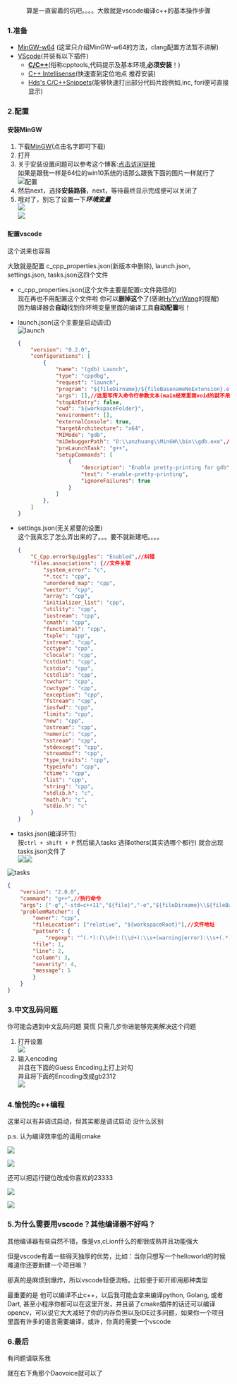 <center>算是一直留着的坑吧。。。。大致就是vscode编译c++的基本操作步骤</center>

<!--more-->

### 1.准备

- [MinGW-w64](https://versaweb.dl.sourceforge.net/project/mingw-w64/Toolchains%20targetting%20Win32/Personal%20Builds/mingw-builds/installer/mingw-w64-install.exe)  (这里只介绍MinGW-w64的方法，clang配置方法暂不讲解)
- [VScode](https://vscode.cdn.azure.cn/stable/7f3ce96ff4729c91352ae6def877e59c561f4850/VSCodeUserSetup-x64-1.28.2.exe)(并装有以下插件)
  - [**C/C++**](https://marketplace.visualstudio.com/items?itemName=ms-vscode.cpptools)(俗称cpptools,代码提示及基本环境,**必须安装**！)
  - [C++ Intellisense](https://marketplace.visualstudio.com/items?itemName=austin.code-gnu-global)(快速查到定位地点 推荐安装)
  - [Hds's C/C++Snippets](https://marketplace.visualstudio.com/items?itemName=huangdongsheng.HdsCppSnippets)(能够快速打出部分代码片段例如,inc, fori便可直接显示)

### 2.配置

#### 安装MinGW

1. 下载[MinGW](https://mirrors.tuna.tsinghua.edu.cn/osdn/mingw/68260/mingw-get-setup.exe)(点击名字即可下载)
2. 打开
3. 关于安装设置问题可以参考这个博客:[点击访问链接](http://rsreland.net/archives/1760)<br>如果是跟我一样是64位的win10系统的话那么跟我下面的图片一样就行了<br>![配置](http://ww1.sinaimg.cn/large/006ZO6XQgy1fwtnmyh2gnj30er0as3yp.jpg)
4. 然后next，选择**安装路径**，next，等待最终显示完成便可以关闭了
5. 哦对了，别忘了设置一下***环境变量***<br>![](http://ww1.sinaimg.cn/large/006ZO6XQgy1fwqjwqjqb0j30np09x0tm.jpg)<br>![](http://ww1.sinaimg.cn/large/006ZO6XQgy1fwtnosym1ij30f303e74g.jpg)

#### 配置vscode

这个说来也容易

大致就是配置 c_cpp_properties.json(新版本中删除),    launch.json,    settings.json,     tasks.json这四个文件

- c_cpp_properties.json(这个文件主要是配置c文件路径的)<br>现在再也不用配置这个文件啦 你可以**删掉这个**了(感谢[HyYyrWang](https://wanghao15536870732.github.io/)的提醒)<br>因为编译器会**自动**找到你环境变量里面的编译工具**自动配置**啦！

- launch.json(这个主要是启动调试)<br>![launch](http://ww1.sinaimg.cn/large/006ZO6XQly1fwqf05jakpj30ee0czwel.jpg)

  ```json
  {
      "version": "0.2.0",
      "configurations": [
          {
              "name": "(gdb) Launch",
              "type": "cppdbg",
              "request": "launch",
              "program": "${fileDirname}/${fileBasenameNoExtension}.exe",//这里是运行的.exe文件名称
              "args": [],//这里写传入命令行参数文本(main经常里面void的就不用写了)
              "stopAtEntry": false,
              "cwd": "${workspaceFolder}",
              "environment": [],
              "externalConsole": true,
              "targetArchitecture": "x64", 
              "MIMode": "gdb",
              "miDebuggerPath": "D:\\anzhuang\\MinGW\\bin\\gdb.exe",//写自己环境的gdb
              "preLaunchTask": "g++",
              "setupCommands": [
                  {
                      "description": "Enable pretty-printing for gdb",
                      "text": "-enable-pretty-printing",
                      "ignoreFailures": true
                  }
              ]
          },
      ]
  }
  ```

- settings.json(无关紧要的设置)<br>这个我真忘了怎么弄出来的了。。。要不就新建吧。。。。

  ```json
  {
      "C_Cpp.errorSquiggles": "Enabled",//纠错
      "files.associations": {//文件关联
          "system_error": "c",
          "*.tcc": "cpp",
          "unordered_map": "cpp",
          "vector": "cpp",
          "array": "cpp",
          "initializer_list": "cpp",
          "utility": "cpp",
          "iostream": "cpp",
          "cmath": "cpp",
          "functional": "cpp",
          "tuple": "cpp",
          "istream": "cpp",
          "cctype": "cpp",
          "clocale": "cpp",
          "cstdint": "cpp",
          "cstdio": "cpp",
          "cstdlib": "cpp",
          "cwchar": "cpp",
          "cwctype": "cpp",
          "exception": "cpp",
          "fstream": "cpp",
          "iosfwd": "cpp",
          "limits": "cpp",
          "new": "cpp",
          "ostream": "cpp",
          "numeric": "cpp",
          "sstream": "cpp",
          "stdexcept": "cpp",
          "streambuf": "cpp",
          "type_traits": "cpp",
          "typeinfo": "cpp",
          "ctime": "cpp",
          "list": "cpp",
          "string": "cpp",
          "stdlib.h": "c",
          "math.h": "c",
          "stdio.h": "c"
      }
  }
  ```

- tasks.json(编译环节)<br>按``ctrl + shift + P`` 然后输入tasks 选择others(其实选哪个都行) 就会出现tasks.json文件了<br>![](http://ww1.sinaimg.cn/large/006ZO6XQly1fwqf2ujg4dj30km046t8q.jpg)![](http://ww1.sinaimg.cn/large/006ZO6XQly1fwqf2xa1sdj30jz031wec.jpg)

![tasks](http://ww1.sinaimg.cn/large/006ZO6XQly1fwqf05j6fpj30l805wdfx.jpg)

```json
{
    "version": "2.0.0",
    "command": "g++",//执行命令
    "args": ["-g","-std=c++11","${file}","-o","${fileDirname}\\${fileBasenameNoExtension}.exe"],   // 编译命令参数
    "problemMatcher": {
        "owner": "cpp",
        "fileLocation": ["relative", "${workspaceRoot}"],//文件地址
        "pattern": {
            "regexp": "^(.*):(\\d+):(\\d+):\\s+(warning|error):\\s+(.*)$",
        "file": 1,
        "line": 2,
        "column": 3,
        "severity": 4,
        "message": 5
        }
    }
}
```

### 3.中文乱码问题

你可能会遇到中文乱码问题 莫慌 只需几步你进能够完美解决这个问题

1. 打开设置<br>![](http://ww1.sinaimg.cn/large/006ZO6XQly1fwqlcbxzlej3064099dft.jpg)
2. 输入encoding<br>并且在下面的Guess Encoding上打上对勾<br>并且将下面的Encoding改成gb2312<br>![](http://ww1.sinaimg.cn/large/006ZO6XQly1fwqlcbyr2yj30y409v74t.jpg)

### 4.愉悦的c++编程

这里可以有非调试启动，但其实都是调试启动 没什么区别

p.s. 认为编译效率低的请用cmake

![](http://ww1.sinaimg.cn/large/006ZO6XQgy1fwtnsun34uj309k0gvdgh.jpg)



![](http://ww1.sinaimg.cn/large/006ZO6XQly1fwqf93sf5zj30oj0fot9t.jpg)



还可以把运行键位改成你喜欢的23333

![](http://ww1.sinaimg.cn/large/006ZO6XQgy1fwqfaavrn4j307h0anwei.jpg)

![](http://ww1.sinaimg.cn/large/006ZO6XQgy1fwqfbsj9g3j30tx05kwem.jpg)

### 5.为什么需要用vscode？其他编译器不好吗？

其他编译器有些自然不错，像是vs,cLion什么的都很成熟并且功能强大

但是vscode有着一些得天独厚的优势，比如：当你只想写一个helloworld的时候 难道你还要新建一个项目嘛？

那真的是麻烦到爆炸，所以vscode轻便流畅，比较便于即开即用那种类型

最重要的是 他可以编译不止c++，以后我可能会拿来编译python, Golang, 或者Dart, 甚至小程序你都可以在这里开发，并且装了cmake插件的话还可以编译opencv，可以说它大大减轻了你的内存负担以及IDE过多问题，如果你一个项目里面有许多的语言需要编译，或许，你真的需要一个vscode

### 6.最后

有问题请联系我

就在右下角那个Daovoice就可以了